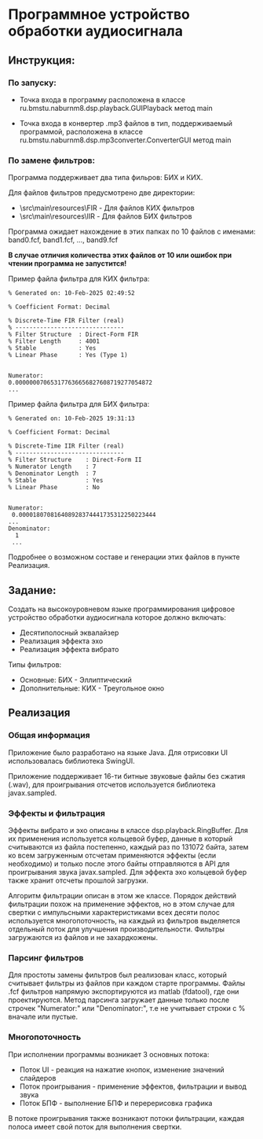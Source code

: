 # Программное устройство обработки аудиосигнала

## Инструкция:

### По запуску:
* Точка входа в программу расположена в классе ru.bmstu.naburnm8.dsp.playback.GUIPlayback метод main

* Точка входа в конвертер .mp3 файлов в тип, поддерживаемый программой, расположена в классе ru.bmstu.naburnm8.dsp.mp3converter.ConverterGUI метод main

### По замене фильтров:

Программа поддерживает два типа фильров: БИХ и КИХ.

Для файлов фильтров предусмотрено две директории:

* \src\main\resources\FIR - Для файлов КИХ фильтров
* \src\main\resources\IIR - Для файлов БИХ фильтров

Программа ожидает нахождение в этих папках по 10 файлов с именами: band0.fcf, band1.fcf, ..., band9.fcf

**В случае отличия количества этих файлов от 10 или ошибок при чтении программа не запустится!**



Пример файла фильтра для КИХ фильтра:

```% Generated by MATLAB(R) 24.1 and Signal Processing Toolbox 24.1.
% Generated on: 10-Feb-2025 02:49:52

% Coefficient Format: Decimal

% Discrete-Time FIR Filter (real)         
% -------------------------------         
% Filter Structure  : Direct-Form FIR     
% Filter Length     : 4001                
% Stable            : Yes                 
% Linear Phase      : Yes (Type 1)


Numerator:                                
0.000000070653177636656827608719277054872
...
```

Пример файла фильтра для БИХ фильтра:

```% Generated by MATLAB(R) 24.1 and Signal Processing Toolbox 24.1.
% Generated on: 10-Feb-2025 19:31:13

% Coefficient Format: Decimal

% Discrete-Time IIR Filter (real)          
% -------------------------------          
% Filter Structure    : Direct-Form II     
% Numerator Length    : 7                  
% Denominator Length  : 7                  
% Stable              : Yes                
% Linear Phase        : No                 

                                          
Numerator:                                 
 0.000018070816408928374441735312250223444 
...
Denominator:                               
  1                                        
 ...

```
Подробнее о возможном составе и генерации этих файлов в пункте Реализация.
## Задание:

Создать на высокоуровневом языке программирования цифровое устройство обработки аудиосигнала которое должно включать:

* Десятиполосный эквалайзер
* Реализация эффекта эхо
* Реализация эффекта вибрато

Типы фильтров:
* Основные: БИХ - Эллиптический
* Дополнительные: КИХ - Треугольное окно

## Реализация

### Общая информация

Приложение было разработано на языке Java. Для отрисовки UI использовалась библиотека SwingUI.

Приложение поддерживает 16-ти битные звуковые файлы без сжатия (.wav), для проигрывания отсчетов используется библиотека javax.sampled.

### Эффекты и фильтрация

Эффекты вибрато и эхо описаны в классе dsp.playback.RingBuffer. Для их применения используется кольцевой буфер, данные в который считываются из файла постепенно, каждый раз по 131072 байта, затем ко всем загруженным отсчетам применяются эффекты (если необходимо) и только после этого байты отправляются в API для проигрывания звука javax.sampled. Для эффекта эхо кольцевой буфер также хранит отсчеты прошлой загрузки.

Алгоритм фильтрации описан в этом же классе. Порядок действий фильтрации похож на применение эффектов, но в этом случае для свертки с импульсными характеристиками всех десяти полос используется многопоточность, на каждый из фильтров выделяется отдельный поток для улучшения производительности. Фильтры загружаются из файлов и не захардкожены.

### Парсинг фильтров

Для простоты замены фильтров был реализован класс, который считывает фильтры из файлов при каждом старте программы. Файлы .fcf фильтров напрямую экспортируются из matlab (fdatool), где они проектируются. Метод парсинга загружает данные только после строчек "Numerator:" или "Denominator:", т.е не учитывает строки с % вначале или пустые.

### Многопоточность

При исполнении программы возникает 3 основных потока:

* Поток UI - реакция на нажатие кнопок, изменение значений слайдеров
* Поток проигрывания - применение эффектов, фильтрации и вывод звука
* Поток БПФ - выполнение БПФ и перерерисовка графика

В потоке проигрывания также возникают потоки фильтрации, каждая полоса имеет свой поток для выполнения свертки.

